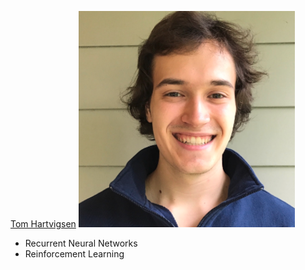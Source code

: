[Tom Hartvigsen](https://thartvigsen.github.io) ![alt text](../images/hartvigsen_headshot.png)
* Recurrent Neural Networks
* Reinforcement Learning
